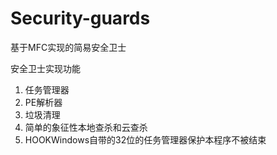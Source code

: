 # Security-guards
基于MFC实现的简易安全卫士

安全卫士实现功能

1. 任务管理器
2. PE解析器
3. 垃圾清理
4. 简单的象征性本地查杀和云查杀
5. HOOKWindows自带的32位的任务管理器保护本程序不被结束
